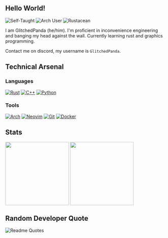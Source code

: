 ## Hello World!

![Self-Taught](https://img.shields.io/badge/Self--Taught_Programmer-3a4e84?logo=c%2B%2B&logoColor=white)
![Arch User](https://img.shields.io/badge/-I%20use%20arch%20btw-3a4e84?logo=arch-linux&logoColor=white)
![Rustacean](https://img.shields.io/badge/Rustacean--in--training-3a4e84?logo=rust&logoColor=white)

I am GlitchedPanda (he/him). I'm proficient in inconvenience engineering and banging my head against the wall. Currently learning rust and graphics programming.

Contact me on discord, my username is `GlitchedPanda`.

## Technical Arsenal

### Languages  
[![Rust](https://img.shields.io/badge/Rust-3a4e84?logo=rust&logoColor=white)](https://www.rust-lang.org/)
[![C++](https://img.shields.io/badge/C++-3a4e84?logo=c%2B%2B&logoColor=white)](https://isocpp.org/)
[![Python](https://img.shields.io/badge/Python-3a4e84?logo=python&logoColor=white)](https://www.python.org/)

### Tools  
[![Arch](https://img.shields.io/badge/Arch_Linux-3a4e84?logo=arch-linux&logoColor=white)](https://archlinux.org/)
[![Neovim](https://img.shields.io/badge/Neovim-3a4e84?logo=neovim&logoColor=white)](https://neovim.io/)
[![Git](https://img.shields.io/badge/Git-3a4e84?logo=git&logoColor=white)](https://git-scm.com/)
[![Docker](https://img.shields.io/badge/Docker-3a4e84?logo=docker&logoColor=white)](https://www.docker.com/)


## Stats
<!---
![My github stats](https://github-readme-stats.vercel.app/api?username=glitchedpanda&show_icons=true&theme=shadow_blue)

![Top Langs](https://github-readme-stats.vercel.app/api/top-langs/?username=glitchedpanda&hide_progress=false&theme=shadow_blue&exclude_repo=dotfiles,bluebell,nvim,blog)
-->

<img align="center" height=200 src="https://github-readme-stats.vercel.app/api?username=glitchedpanda&show_icons=true&theme=shadow_blue">
<img align="center" height=200 src="https://github-readme-stats.vercel.app/api/top-langs/?username=glitchedpanda&hide_progress=false&theme=shadow_blue&exclude_repo=dotfiles,bluebell,nvim,blog&layout=compact">

## Random Developer Quote
![Readme Quotes](https://quotes-github-readme.vercel.app/api?type=horizontal&theme=shadow_blue&border=true)
